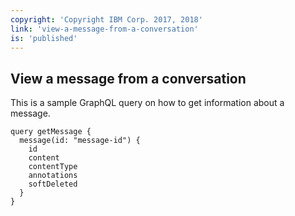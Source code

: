 ```yaml
---
copyright: 'Copyright IBM Corp. 2017, 2018'
link: 'view-a-message-from-a-conversation'
is: 'published'
---
```

## View a message from a conversation

This is a sample GraphQL query on how to get information about a message.

```
query getMessage {
  message(id: "message-id") {
    id
    content
    contentType
    annotations
    softDeleted
  }
}
```
